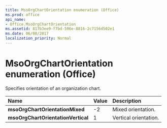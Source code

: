 ```yaml
---
title: MsoOrgChartOrientation enumeration (Office)
ms.prod: office
api_name:
- Office.MsoOrgChartOrientation
ms.assetid: 817b3ee9-f7bd-596e-8816-2c7156d502e1
ms.date: 06/08/2017
localization_priority: Normal
---
```



# MsoOrgChartOrientation enumeration (Office)

Specifies orientation of an organization chart.



|Name|Value|Description|
|:-----|:-----|:-----|
|**msoOrgChartOrientationMixed**|-2|Mixed orientation.|
|**msoOrgChartOrientationVertical**|1|Vertical orientation.|

